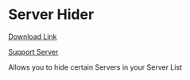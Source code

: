 # Server Hider

[Download Link](https://OILYY.github.io/downloader/?plugin=ServerHider)

[Support Server](https://discord.gg/Y36CTWeCFE)

Allows you to hide certain Servers in your Server List
